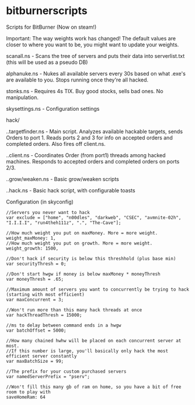 # bitburnerscripts
Scripts for BitBurner (Now on steam!)

Important: The way weights work has changed! The default values are closer to where you want to be, you might want to update your weights.

scanall.ns - Scans the tree of servers and puts their data into serverlist.txt (this will be used as a pseudo DB)

alphanuke.ns - Nukes all available servers every 30s based on what .exe's are available to you. Stops running once they're all hacked.

stonks.ns - Requires 4s TIX. Buy good stocks, sells bad ones. No manipulation. 

skysettings.ns - Configuration settings

hack/

..targetfinder.ns - Main script. Analyzes available hackable targets, sends Orders to port 1. Reads ports 2 and 3 for info on accepted orders and completed orders. Also fires off client.ns.

..client.ns - Coordinates Order (from port1) threads among hacked machines. Responds to accepted orders and completed orders on ports 2/3.

..grow/weaken.ns - Basic grow/weaken scripts

..hack.ns - Basic hack script, with configurable toasts

Configuration (in skyconfig)

	//Servers you never want to hack
	var exclude = ["home", "n00dles", "darkweb", "CSEC", "avmnite-02h", "I.I.I.I", "run4theh111z", ".", "The-Cave"];
	
	//How much weight you put on maxMoney. More = more weight.
	weight_maxMoney: 1,
	//How much weight you put on growth. More = more weight.
	weight_growth: 1500,
	
	//Don't hack if security is below this threshhold (plus base min)
	var securityThresh = 0; 
	
	//Don't start hwgw if money is below maxMoney * moneyThresh
	var moneyThresh = .65; 
	
	//Maximum amount of servers you want to concurrently be trying to hack (starting with most efficient)
	var maxConcurrent = 3; 
	
	//Won't run more than this many hack threads at once
	var hackThreadThresh = 15000; 
	
	//ms to delay between command ends in a hwgw
	var batchOffset = 5000;
	
	//How many chained hwhw will be placed on each concurrent server at most.
	//If this number is large, you'll basically only hack the most efficient server constantly
	var maxBatchSize = 99;
	
	//The prefix for your custom purchased servers
	var namedServerPrefix = "pserv";
	
	//Won't fill this many gb of ram on home, so you have a bit of free room to play with
	saveHomeRam: 64
